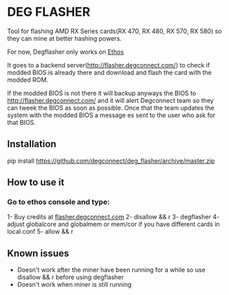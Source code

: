 DEG FLASHER
===========

Tool for flashing AMD RX Series cards(RX 470, RX 480, RX 570, RX 580) so they can mine at better hashing powers.

For now, Degflasher only works on [Ethos](https://www.ethosdistro.com)

It goes to a backend server(http://flasher.degconnect.com/) to check if modded BIOS is already there and download and flash the card with the modded ROM.

If the modded BIOS is not there it will backup anyways the BIOS to http://flasher.degconnect.com/ and it will alert Degconnect team so they can tweek the BIOS as soon as possible. Once that the team updates the system with the modded BIOS a message es sent to the user who ask for that BIOS.


## Installation

pip install https://github.com/degconnect/deg_flasher/archive/master.zip

## How to use it

### Go to ethos console and type:
1- Buy credits at [flasher.degconnect.com](http://flasher.degconnect.com)
2- disallow && r
3- degflasher
4- adjust globalcore and globalmem or mem/cor <hostname> if you have different cards in local.conf
5- allow && r

## Known issues

* Doesn't work after the miner have been running for a while so use disallow && r before using degflasher
* Doesn't work when miner is still running



